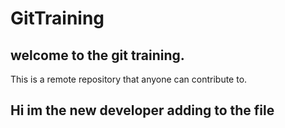 # GitTraining 
## welcome to the git training.
This is a remote repository that anyone can contribute to.

## Hi im the new developer adding to the file